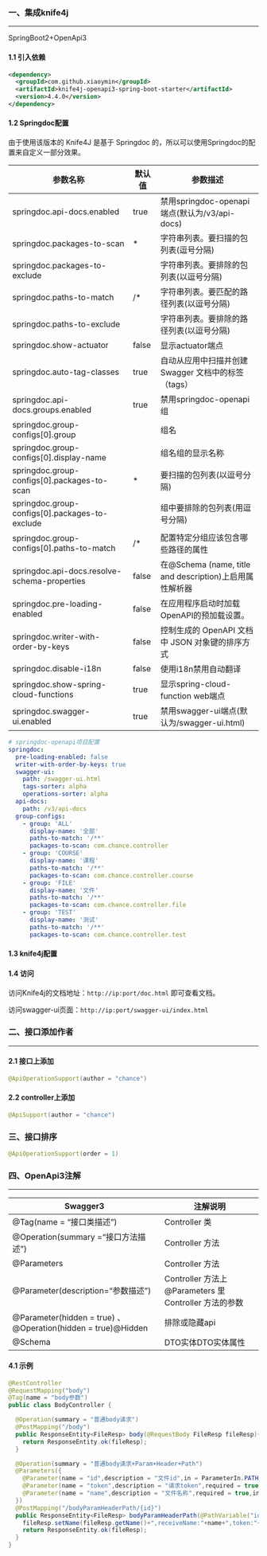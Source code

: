 ### 一、集成knife4j

---

SpringBoot2+OpenApi3

#### 1.1 引入依赖

```xml
<dependency>
  <groupId>com.github.xiaoymin</groupId>
  <artifactId>knife4j-openapi3-spring-boot-starter</artifactId>
  <version>4.4.0</version>
</dependency>
```

#### 1.2 Springdoc配置

由于使用该版本的 Knife4J 是基于 Springdoc 的，所以可以使用Springdoc的配置来自定义一部分效果。

| 参数名称                                       | 默认值 | 参数描述                                                |
| ---------------------------------------------- | ------ | ------------------------------------------------------- |
| springdoc.api-docs.enabled                     | true   | 禁用springdoc-openapi端点(默认为/v3/api-docs)           |
| springdoc.packages-to-scan                     | *      | 字符串列表。要扫描的包列表(逗号分隔)                    |
| springdoc.packages-to-exclude                  |        | 字符串列表。要排除的包列表(以逗号分隔)                  |
| springdoc.paths-to-match                       | /*     | 字符串列表。要匹配的路径列表(以逗号分隔)                |
| springdoc.paths-to-exclude                     |        | 字符串列表。要排除的路径列表(以逗号分隔)                |
| springdoc.show-actuator                        | false  | 显示actuator端点                                        |
| springdoc.auto-tag-classes                     | true   | 自动从应用中扫描并创建 Swagger 文档中的标签（tags）     |
| springdoc.api-docs.groups.enabled              | true   | 禁用springdoc-openapi组                                 |
| springdoc.group-configs[0].group               |        | 组名                                                    |
| springdoc.group-configs[0].display-name        |        | 组名组的显示名称                                        |
| springdoc.group-configs[0].packages-to-scan    | *      | 要扫描的包列表(以逗号分隔)                              |
| springdoc.group-configs[0].packages-to-exclude |        | 组中要排除的包列表(用逗号分隔)                          |
| springdoc.group-configs[0].paths-to-match      | /*     | 配置特定分组应该包含哪些路径的属性                      |
| springdoc.api-docs.resolve-schema-properties   | false  | 在@Schema (name, title and description)上启用属性解析器 |
| springdoc.pre-loading-enabled                  | false  | 在应用程序启动时加载OpenAPI的预加载设置。               |
| springdoc.writer-with-order-by-keys            | false  | 控制生成的 OpenAPI 文档中 JSON 对象键的排序方式         |
| springdoc.disable-i18n                         | false  | 使用i18n禁用自动翻译                                    |
| springdoc.show-spring-cloud-functions          | true   | 显示spring-cloud-function web端点                       |
| springdoc.swagger-ui.enabled                   | true   | 禁用swagger-ui端点(默认为/swagger-ui.html)              |

```yaml
# springdoc-openapi项目配置
springdoc:
  pre-loading-enabled: false
  writer-with-order-by-keys: true
  swagger-ui:
    path: /swagger-ui.html
    tags-sorter: alpha
    operations-sorter: alpha
  api-docs:
    path: /v3/api-docs
  group-configs:
    - group: 'ALL'
      display-name: '全部'
      paths-to-match: '/**'
      packages-to-scan: com.chance.controller
    - group: 'COURSE'
      display-name: '课程'
      paths-to-match: '/**'
      packages-to-scan: com.chance.controller.course
    - group: 'FILE'
      display-name: '文件'
      paths-to-match: '/**'
      packages-to-scan: com.chance.controller.file
    - group: 'TEST'
      display-name: '测试'
      paths-to-match: '/**'
      packages-to-scan: com.chance.controller.test
```

#### 1.3 knife4j配置















































#### 1.4 访问

访问Knife4j的文档地址：`http://ip:port/doc.html` 即可查看文档。

访问swagger-ui页面：`http://ip:port/swagger-ui/index.html`



### 二、接口添加作者

---

#### 2.1 接口上添加

```java
@ApiOperationSupport(author = "chance")
```

#### 2.2 controller上添加

```java
@ApiSupport(author = "chance")
```



### 三、接口排序

```java
@ApiOperationSupport(order = 1)
```



### 四、OpenApi3注解

---

| Swagger3                                                     | 注解说明                                              |
| ------------------------------------------------------------ | ----------------------------------------------------- |
| @Tag(name = “接口类描述”)                                    | Controller 类                                         |
| @Operation(summary =“接口方法描述”)                          | Controller 方法                                       |
| @Parameters                                                  | Controller 方法                                       |
| @Parameter(description=“参数描述”)                           | Controller 方法上 @Parameters 里Controller 方法的参数 |
| @Parameter(hidden = true) 、@Operation(hidden = true)@Hidden | 排除或隐藏api                                         |
| @Schema                                                      | DTO实体DTO实体属性                                    |

#### 4.1 示例

```java
@RestController
@RequestMapping("body")
@Tag(name = "body参数")
public class BodyController {

  @Operation(summary = "普通body请求")
  @PostMapping("/body")
  public ResponseEntity<FileResp> body(@RequestBody FileResp fileResp){
    return ResponseEntity.ok(fileResp);
  }

  @Operation(summary = "普通body请求+Param+Header+Path")
  @Parameters({
    @Parameter(name = "id",description = "文件id",in = ParameterIn.PATH),
    @Parameter(name = "token",description = "请求token",required = true,in = ParameterIn.HEADER),
    @Parameter(name = "name",description = "文件名称",required = true,in=ParameterIn.QUERY)
  })
  @PostMapping("/bodyParamHeaderPath/{id}")
  public ResponseEntity<FileResp> bodyParamHeaderPath(@PathVariable("id") String id,@RequestHeader("token") String token, @RequestParam("name")String name,@RequestBody FileResp fileResp){
    fileResp.setName(fileResp.getName()+",receiveName:"+name+",token:"+token+",pathID:"+id);
    return ResponseEntity.ok(fileResp);
  }
}
```